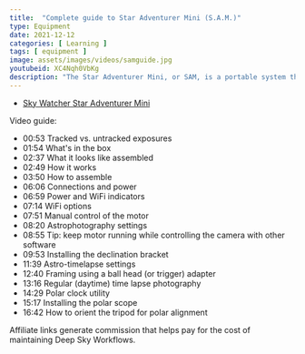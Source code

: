 ```yaml
---
title:  "Complete guide to Star Adventurer Mini (S.A.M.)"
type: Equipment
date: 2021-12-12
categories: [ Learning ]
tags: [ equipment ]
image: assets/images/videos/samguide.jpg
youtubeid: XC4Nqh0VbKg
description: "The Star Adventurer Mini, or SAM, is a portable system that attaches to your tripod and camera to allow you to take extremely long (such as 60 seconds to 5 minutes) exposures without star trails. In this video I explain how it works, show you how to set it up, provide examples and share tips like using your own software and polar alignment."
---
```


- [Sky Watcher Star Adventurer Mini](https://amzn.to/3Yn8ROT)

Video guide:

- 00:53 Tracked vs. untracked exposures
- 01:54 What's in the box
- 02:37 What it looks like assembled
- 02:49 How it works
- 03:50 How to assemble
- 06:06 Connections and power
- 06:59 Power and WiFi indicators
- 07:14 WiFi options
- 07:51 Manual control of the motor
- 08:20 Astrophotography settings
- 08:55 Tip: keep motor running while controlling the camera with other software
- 09:53 Installing the declination bracket
- 11:39 Astro-timelapse settings
- 12:40 Framing using a ball head (or trigger) adapter
- 13:16 Regular (daytime) time lapse photography
- 14:29 Polar clock utility
- 15:17 Installing the polar scope
- 16:42 How to orient the tripod for polar alignment

Affiliate links generate commission that helps pay for the cost of maintaining Deep Sky Workflows.